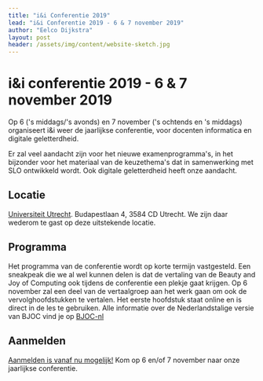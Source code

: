 ```yaml
---
title: "i&i Conferentie 2019"
lead: "i&i Conferentie 2019 - 6 & 7 november 2019"
author: "Eelco Dijkstra"
layout: post
header: /assets/img/content/website-sketch.jpg
---
```


# i&i conferentie 2019 - 6 & 7 november 2019

Op 6 ('s middags/'s avonds) en 7 november ('s ochtends en 's middags) organiseert i&i weer de jaarlijkse conferentie,
voor docenten informatica en digitale geletterdheid.

Er zal veel aandacht zijn voor het nieuwe examenprogramma's,
in het bijzonder voor het materiaal van de keuzethema's dat in samenwerking met SLO ontwikkeld wordt.
Ook digitale geletterdheid heeft onze aandacht.

## Locatie

[Universiteit Utrecht](https://www.google.com/maps/place/Budapestlaan+4,+3584+CD+Utrecht/@52.087247,5.1661013,17z/data=!3m1!4b1!4m5!3m4!1s0x47c6689992c482c5:0x9d5efa0e2b83a1d!8m2!3d52.087247!4d5.16829?shorturl=1). Budapestlaan 4, 3584 CD Utrecht. We zijn daar wederom te gast op deze uitstekende locatie.

## Programma

Het programma van de conferentie wordt op korte termijn vastgesteld. Een sneakpeak die we al wel kunnen delen is dat de vertaling van de Beauty and Joy of Computing ook tijdens de conferentie een plekje gaat krijgen. Op 6 november zal een deel van de vertaalgroep aan het werk gaan om ook de vervolghoofdstukken te vertalen. Het eerste hoofdstuk staat online en is direct in de les te gebruiken. Alle informatie over de Nederlandstalige versie van BJOC vind je op [BJOC-nl](www.bjoc.nl)
## Aanmelden

[Aanmelden is vanaf nu mogelijk!](https://www.smink-registratie.nl/ieni/) Kom op 6 en/of 7 november naar onze jaarlijkse conferentie.
